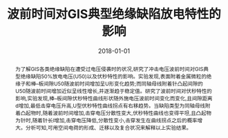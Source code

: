 ﻿---
title: "波前时间对GIS典型绝缘缺陷放电特性的影响"
date: 2018-01-01
publishDate: 2019-07-11T08:13:39.264000Z
authors: [" 刘轩东", " 张玲俐", " 谭向宇", " 陈铭", " 吴治诚", " 杜乾栋"]
publication_types: ["2"]
abstract: "为了解GIS各类绝缘缺陷在遭受过电压侵袭时的状况,研究了冲击电压波前时间对GIS典型绝缘缺陷50%放电电压(U50)以及伏秒特性的影响。实验发现,表面附着金属微粒的绝缘子和棒–板间隙U50随波前时间增加呈U形变化趋势;而同轴母线附着针凸起间隙的U50随波前时间增加近似呈线性增长,并逐渐趋于稳定值。研究了波前时间对伏秒特性的影响,实验发现,棒–板间隙伏秒特性曲线形状随外施电压波前时间变化而变化,且间隙距离d增加,最低击穿电压升高,U型伏秒特性曲线拐点有右移趋势。当缺陷类型为同轴母线附着凸起物时,随着波前时间增加,击穿电压分散性变大,伏秒特性曲线也变得平坦,且凸起物为针时,随着针长l增加,击穿电压降低,分散性变小,击穿发生在曲线拐点之后的概率增大。分析可知,可用空间电荷的形成、迁移以及复合状况来解释以上实验结果。"
featured: false
publication: "*高电压技术*"
doi: "10.13336/j.1003-6520.hve.20180828017"
---

